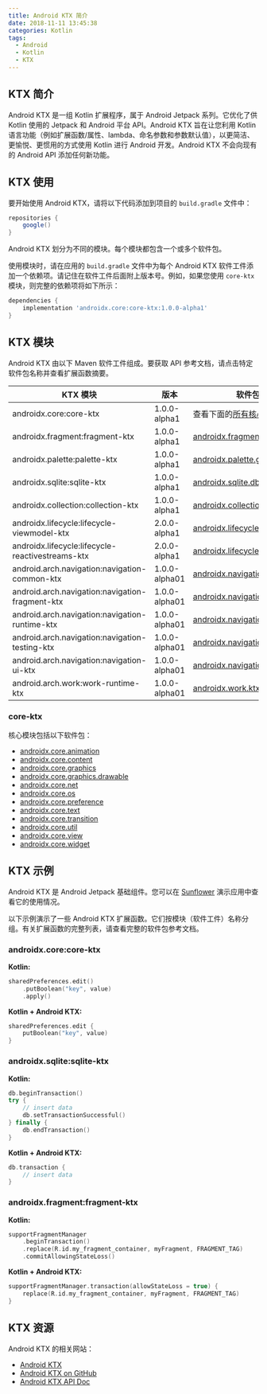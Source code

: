 ```yaml
---
title: Android KTX 简介
date: 2018-11-11 13:45:38
categories: Kotlin
tags:
  - Android
  - Kotlin
  - KTX
---
```


## KTX 简介 ##
Android KTX 是一组 Kotlin 扩展程序，属于 Android Jetpack 系列。它优化了供 Kotlin 使用的 Jetpack 和 Android 平台 API。Android KTX 旨在让您利用 Kotlin 语言功能（例如扩展函数/属性、lambda、命名参数和参数默认值），以更简洁、更愉悦、更惯用的方式使用 Kotlin 进行 Android 开发。Android KTX 不会向现有的 Android API 添加任何新功能。

## KTX 使用 ##
要开始使用 Android KTX，请将以下代码添加到项目的 `build.gradle` 文件中：
```gradle
repositories {
    google()
}
```

Android KTX 划分为不同的模块。每个模块都包含一个或多个软件包。

使用模块时，请在应用的 `build.gradle` 文件中为每个 Android KTX 软件工件添加一个依赖项。请记住在软件工件后面附上版本号。例如，如果您使用 `core-ktx` 模块，则完整的依赖项将如下所示：
```gradle
dependencies {
    implementation 'androidx.core:core-ktx:1.0.0-alpha1'
}
```

## KTX 模块 ##
Android KTX 由以下 Maven 软件工件组成。要获取 API 参考文档，请点击特定软件包名称并查看扩展函数摘要。

| KTX 模块                                         | 版本          | 软件包                                                                                                                                                  |
| ------------------------------------------------ | ------------  | ------------------------------------------------------------------------------------------------------------------------------------------------------- |
| androidx.core:core-ktx                           | 1.0.0-alpha1  | 查看下面的[所有核心软件包](#core-ktx)                                                                                                              |
| androidx.fragment:fragment-ktx                   | 1.0.0-alpha1  | [androidx.fragment.app](https://developer.android.com/reference/kotlin/androidx/fragment/app/package-summary#extension-functions-summary)               |
| androidx.palette:palette-ktx                     | 1.0.0-alpha1  | [androidx.palette.graphics](https://developer.android.com/reference/kotlin/androidx/palette/graphics/package-summary#extension-functions-summary)       |
| androidx.sqlite:sqlite-ktx                       | 1.0.0-alpha1  | [androidx.sqlite.db](https://developer.android.com/reference/kotlin/androidx/sqlite/db/package-summary#extension-functions-summary)                     |
| androidx.collection:collection-ktx               | 1.0.0-alpha1  | [androidx.collection](https://developer.android.com/reference/kotlin/androidx/collection/package-summary#extension-functions-summary)                   |
| androidx.lifecycle:lifecycle-viewmodel-ktx       | 2.0.0-alpha1  | [androidx.lifecycle](https://developer.android.com/reference/kotlin/androidx/lifecycle/package-summary#extension-functions-summary)                     |
| androidx.lifecycle:lifecycle-reactivestreams-ktx | 2.0.0-alpha1  | [androidx.lifecycle](https://developer.android.com/reference/kotlin/androidx/lifecycle/package-summary#extension-functions-summary)                     |
| android.arch.navigation:navigation-common-ktx    | 1.0.0-alpha01 | [androidx.navigation](https://developer.android.com/reference/kotlin/androidx/navigation/package-summary#extension-functions-summary)                   |
| android.arch.navigation:navigation-fragment-ktx  | 1.0.0-alpha01 | [androidx.navigation.fragment](https://developer.android.com/reference/kotlin/androidx/navigation/fragment/package-summary#extension-functions-summary) |
| android.arch.navigation:navigation-runtime-ktx   | 1.0.0-alpha01 | [androidx.navigation](https://developer.android.com/reference/kotlin/androidx/navigation/package-summary#extension-functions-summary)                   |
| android.arch.navigation:navigation-testing-ktx   | 1.0.0-alpha01 | [androidx.navigation.testing](https://developer.android.com/reference/kotlin/androidx/navigation/testing/package-summary#extension-functions-summary)   |
| android.arch.navigation:navigation-ui-ktx        | 1.0.0-alpha01 | [androidx.navigation.ui](https://developer.android.com/reference/kotlin/androidx/navigation/ui/package-summary#extension-functions-summary)             |
| android.arch.work:work-runtime-ktx               | 1.0.0-alpha01 | [androidx.work.ktx](https://developer.android.com/reference/kotlin/androidx/work/ktx/package-summary#extension-functions-summary)                       |

### core-ktx ###
核心模块包括以下软件包：
 - [androidx.core.animation](https://developer.android.com/reference/kotlin/androidx/core/animation/package-summary#extension-functions-summary)
 - [androidx.core.content](https://developer.android.com/reference/kotlin/androidx/core/content/package-summary#extension-functions-summary)
 - [androidx.core.graphics](https://developer.android.com/reference/kotlin/androidx/core/graphics/package-summary#extension-functions-summary)
 - [androidx.core.graphics.drawable](https://developer.android.com/reference/kotlin/androidx/core/graphics/drawable/package-summary#extension-functions-summary)
 - [androidx.core.net](https://developer.android.com/reference/kotlin/androidx/core/net/package-summary#extension-functions-summary)
 - [androidx.core.os](https://developer.android.com/reference/kotlin/androidx/core/os/package-summary#extension-functions-summary)
 - [androidx.core.preference](https://developer.android.com/reference/kotlin/androidx/core/preference/package-summary#extension-functions-summary)
 - [androidx.core.text](https://developer.android.com/reference/kotlin/androidx/core/text/package-summary#extension-functions-summary)
 - [androidx.core.transition](https://developer.android.com/reference/kotlin/androidx/core/transition/package-summary#extension-functions-summary)
 - [androidx.core.util](https://developer.android.com/reference/kotlin/androidx/core/util/package-summary#extension-functions-summary)
 - [androidx.core.view](https://developer.android.com/reference/kotlin/androidx/core/view/package-summary#extension-functions-summary)
 - [androidx.core.widget](https://developer.android.com/reference/kotlin/androidx/core/widget/package-summary#extension-functions-summary)

## KTX 示例 ##
Android KTX 是 Android Jetpack 基础组件。您可以在 [Sunflower](https://github.com/googlesamples/android-sunflower) 演示应用中查看它的使用情况。

以下示例演示了一些 Android KTX 扩展函数。它们按模块（软件工件）名称分组。有关扩展函数的完整列表，请查看完整的软件包参考文档。

### androidx.core:core-ktx ###
**Kotlin:**
```kotlin
sharedPreferences.edit()
    .putBoolean("key", value)
    .apply()
```

**Kotlin + Android KTX:**
```kotlin
sharedPreferences.edit {
    putBoolean("key", value)
}
```

### androidx.sqlite:sqlite-ktx ###
**Kotlin:**
```kotlin
db.beginTransaction()
try {
    // insert data
    db.setTransactionSuccessful()
} finally {
    db.endTransaction()
}
```

**Kotlin + Android KTX:**
```kotlin
db.transaction {
    // insert data
}
```

### androidx.fragment:fragment-ktx ###
**Kotlin:**
```kotlin
supportFragmentManager
    .beginTransaction()
    .replace(R.id.my_fragment_container, myFragment, FRAGMENT_TAG)
    .commitAllowingStateLoss()
```

**Kotlin + Android KTX:**
```kotlin
supportFragmentManager.transaction(allowStateLoss = true) {
    replace(R.id.my_fragment_container, myFragment, FRAGMENT_TAG)
}
```

## KTX 资源 ##
Android KTX 的相关网站：
 - [Android KTX](https://developer.android.com/kotlin/ktx)
 - [Android KTX on GitHub](https://github.com/android/android-ktx)
 - [Android KTX API Doc](https://android.github.io/android-ktx/core-ktx/)
